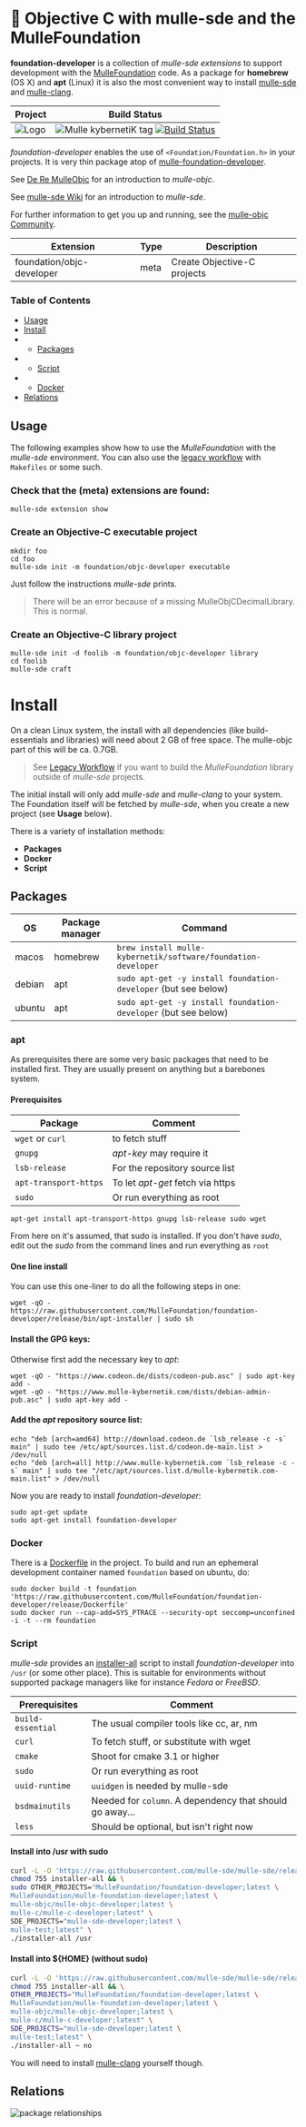 # 👒 Objective C with mulle-sde and the MulleFoundation


**foundation-developer** is a collection of *mulle-sde extensions* to support development
with the [MulleFoundation](//github.com/MulleFoundation)
code. As a package for **homebrew** (OS X) and **apt** (Linux) it is also the most
convenient way to install [mulle-sde](//github.com/mulle-sde/mulle-sde) and
[mulle-clang](//github.com/Codeon-GmbH/mulle-clang).


Project      | Build Status
-------------|-----------------------------------
![Logo](https://raw.githubusercontent.com/MulleFoundation/foundation-developer/release/logo.png)| ![Mulle kybernetiK tag](https://img.shields.io/github/tag/MulleFoundation/foundation-developer.svg) [![Build Status](https://travis-ci.org/MulleFoundation/foundation-developer.svg?branch=release)](https://travis-ci.org/MulleFoundation/foundation-developer)


*foundation-developer* enables the use of `<Foundation/Foundation.h>` in your
projects. It is very thin package atop of
[mulle-foundation-developer](//github.com/MulleFoundation/mulle-foundation-developer).

See [De Re MulleObjc](//github.com/mulle-objc/De-Re-MulleObjC) for an introduction
to *mulle-objc*.

See [mulle-sde Wiki](//github.com/mulle-sde/mulle-sde/wiki) for an introduction
to *mulle-sde*.

For further information to get you up and running, see the [mulle-objc Community](//mulle-objc.github.io).


Extension                 | Type | Description
--------------------------|------|----------------------------
foundation/objc-developer | meta | Create Objective-C projects

### Table of Contents

- [Usage](#Usage)
- [Install](#Install)
- - [Packages](#Packages)
- - [Script](#Script)
- - [Docker](#Docker)
- [Relations](#Relations)


## Usage

The following examples show how to use the *MulleFoundation* with the
*mulle-sde* environment. You can also use the
[legacy workflow](https://mulle-objc.github.io/De-Re-mulle-objc/mydoc_legacy.html)
with `Makefiles` or some such.


### Check that the (meta) extensions are found:

```
mulle-sde extension show
```

### Create an Objective-C executable project

```
mkdir foo
cd foo
mulle-sde init -m foundation/objc-developer executable
```

Just follow the instructions *mulle-sde* prints.

> There will be an error because of a missing MulleObjCDecimalLibrary. This
> is normal.


### Create an Objective-C library project

```
mulle-sde init -d foolib -m foundation/objc-developer library
cd foolib
mulle-sde craft
```


# Install

On a clean Linux system, the install with all dependencies (like
build-essentials and libraries) will need about 2 GB of free space.
The mulle-objc part of this will be ca. 0.7GB.

> See [Legacy Workflow](//github.com/MulleFoundation/foundation-developer/blob/release/dox/legacy-workflow.md)
> if you want to build the *MulleFoundation* library outside of *mulle-sde* projects.


The initial install will only add *mulle-sde* and *mulle-clang* to your
system. The Foundation itself will be fetched by *mulle-sde*, when you create
a new project (see **Usage** below).

There is a variety of installation methods:

* **Packages**
* **Docker**
* **Script**


## Packages

OS      | Package manager | Command
--------|-----------------|-----------------------------------
macos   | homebrew        | `brew install mulle-kybernetik/software/foundation-developer`
debian  | apt             | `sudo apt-get -y install foundation-developer` (but see below)
ubuntu  | apt             | `sudo apt-get -y install foundation-developer` (but see below)


### apt

As prerequisites there are some very basic packages that need to be installed
first. They are usually present on anything but a barebones system.


#### Prerequisites

Package               | Comment
----------------------|--------------------------
`wget` or `curl`      | to fetch stuff
`gnupg`               | *apt-key* may require it
`lsb-release`         | For the repository source list
`apt-transport-https` | To let *apt-get* fetch via https
`sudo`                | Or run everything as root


```
apt-get install apt-transport-https gnupg lsb-release sudo wget
```

From here on it's assumed, that sudo is installed. If you don't have *sudo*,
edit out the *sudo* from the command lines and run everything as `root`


#### One line install

You can use this one-liner to do all the following steps in one:

```
wget -qO - https://raw.githubusercontent.com/MulleFoundation/foundation-developer/release/bin/apt-installer | sudo sh
```


#### Install the GPG keys:

Otherwise first add the necessary key to *apt*:

```
wget -qO - "https://www.codeon.de/dists/codeon-pub.asc" | sudo apt-key add -
wget -qO - "https://www.mulle-kybernetik.com/dists/debian-admin-pub.asc" | sudo apt-key add -
```

#### Add the *apt* repository source list:

```
echo "deb [arch=amd64] http://download.codeon.de `lsb_release -c -s` main" | sudo tee /etc/apt/sources.list.d/codeon.de-main.list > /dev/null
echo "deb [arch=all] http://www.mulle-kybernetik.com `lsb_release -c -s` main" | sudo tee "/etc/apt/sources.list.d/mulle-kybernetik.com-main.list" > /dev/null
```

Now you are ready to install *foundation-developer*:

```
sudo apt-get update
sudo apt-get install foundation-developer
```


### Docker

There is a [Dockerfile](https://raw.githubusercontent.com/MulleFoundation/foundation-developer/release/Dockerfile) in the project. To build and run an ephemeral development container named `foundation` based on ubuntu, do:

```
sudo docker build -t foundation 'https://raw.githubusercontent.com/MulleFoundation/foundation-developer/release/Dockerfile'
sudo docker run --cap-add=SYS_PTRACE --security-opt seccomp=unconfined -i -t --rm foundation
```

### Script

*mulle-sde* provides an
[installer-all](https://raw.githubusercontent.com/mulle-sde/mulle-sde/release/bin/installer-all)
script to install *foundation-developer* into `/usr` (or some other place).
This is suitable for environments without supported package managers like for
instance *Fedora* or *FreeBSD*.

Prerequisites         | Comment
----------------------|--------------------------
`build-essential`     | The usual compiler tools like cc, ar, nm
`curl`                | To fetch stuff, or substitute with wget
`cmake`               | Shoot for cmake 3.1 or higher
`sudo`                | Or run everything as root
`uuid-runtime`        | `uuidgen` is needed by mulle-sde
`bsdmainutils`        | Needed for `column`. A dependency that should go away...
`less`                | Should be optional, but isn't right now


#### Install into /usr with sudo

``` sh
curl -L -O 'https://raw.githubusercontent.com/mulle-sde/mulle-sde/release/bin/installer-all' && \
chmod 755 installer-all && \
sudo OTHER_PROJECTS="MulleFoundation/foundation-developer;latest \
MulleFoundation/mulle-foundation-developer;latest \
mulle-objc/mulle-objc-developer;latest \
mulle-c/mulle-c-developer;latest" \
SDE_PROJECTS="mulle-sde-developer;latest \
mulle-test;latest" \
./installer-all /usr
```

#### Install into ${HOME} (without sudo)

``` sh
curl -L -O 'https://raw.githubusercontent.com/mulle-sde/mulle-sde/release/bin/installer-all' && \
chmod 755 installer-all && \
OTHER_PROJECTS="MulleFoundation/foundation-developer;latest \
MulleFoundation/mulle-foundation-developer;latest \
mulle-objc/mulle-objc-developer;latest \
mulle-c/mulle-c-developer;latest" \
SDE_PROJECTS="mulle-sde-developer;latest \
mulle-test;latest" \
./installer-all ~ no
```

You will need to install [mulle-clang](//github.com/Codeon-GmbH/mulle-clang)
yourself though.


## Relations

![package relationships](dox/relationships.png)
